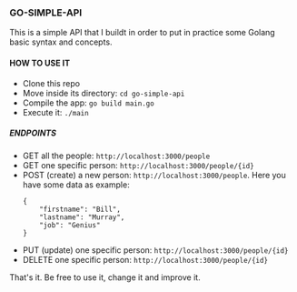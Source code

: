 ### GO-SIMPLE-API

This is a simple API that I buildt in order to put in practice some Golang basic syntax and concepts.

#### HOW TO USE IT

- Clone this repo
- Move inside its directory: `cd go-simple-api`
- Compile the app: `go build main.go`
- Execute it: `./main`

##### ENDPOINTS

- GET all the people: `http://localhost:3000/people`
- GET one specific person: `http://localhost:3000/people/{id}`
- POST (create) a new person: `http://localhost:3000/people`. Here you have some data as example:
  ```
  {
      "firstname": "Bill",
      "lastname": "Murray",
      "job": "Genius"
  }
  ```
- PUT (update) one specific person: `http://localhost:3000/people/{id}`
- DELETE one specific person: `http://localhost:3000/people/{id}`

That's it. Be free to use it, change it and improve it.
